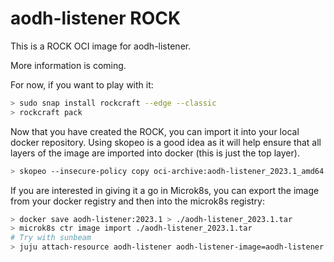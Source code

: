 # aodh-listener ROCK

This is a ROCK OCI image for aodh-listener.

More information is coming.

For now, if you want to play with it:

```bash
> sudo snap install rockcraft --edge --classic
> rockcraft pack
```

Now that you have created the ROCK, you can import it into
your local docker repository. Using skopeo is a good idea as
it will help ensure that all layers of the image are imported
into docker (this is just the top layer).

```bash
> skopeo --insecure-policy copy oci-archive:aodh-listener_2023.1_amd64.rock docker-daemon:aodh-listener:2023.1
```

If you are interested in giving it a go in Microk8s, you can
export the image from your docker registry and then into the
microk8s registry:

```bash
> docker save aodh-listener:2023.1 > ./aodh-listener_2023.1.tar
> microk8s ctr image import ./aodh-listener_2023.1.tar
# Try with sunbeam
> juju attach-resource aodh-listener aodh-listener-image=aodh-listener:2023.1
```
